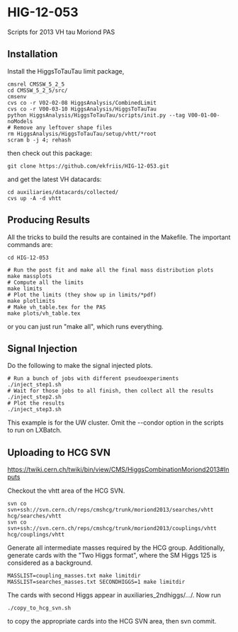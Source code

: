 HIG-12-053
==========

Scripts for 2013 VH tau Moriond PAS

Installation
------------

Install the HiggsToTauTau limit package,


```shell
cmsrel CMSSW_5_2_5
cd CMSSW_5_2_5/src/
cmsenv
cvs co -r V02-02-08 HiggsAnalysis/CombinedLimit
cvs co -r V00-03-10 HiggsAnalysis/HiggsToTauTau
python HiggsAnalysis/HiggsToTauTau/scripts/init.py --tag V00-01-00-noModels
# Remove any leftover shape files
rm HiggsAnalysis/HiggsToTauTau/setup/vhtt/*root
scram b -j 4; rehash
```

then check out this package:

```shell
git clone https://github.com/ekfriis/HIG-12-053.git
```

and get the latest VH datacards:

```shell
cd auxiliaries/datacards/collected/
cvs up -A -d vhtt
```

Producing Results
-----------------

All the tricks to build the results are contained in the Makefile.  The
important commands are:

```shell
cd HIG-12-053

# Run the post fit and make all the final mass distribution plots
make massplots
# Compute all the limits
make limits
# Plot the limits (they show up in limits/*pdf)
make plotlimits
# Make vh_table.tex for the PAS
make plots/vh_table.tex
```

or you can just run "make all", which runs everything.

Signal Injection
----------------

Do the following to make the signal injected plots.  
```shell
# Run a bunch of jobs with different pseudoexperiments
./inject_step1.sh
# Wait for those jobs to all finish, then collect all the results
./inject_step2.sh
# Plot the results 
./inject_step3.sh
```

This example is for the UW cluster.  Omit the --condor option in the scripts to
run on LXBatch.  

Uploading to HCG SVN
--------------------

https://twiki.cern.ch/twiki/bin/view/CMS/HiggsCombinationMoriond2013#Inputs

Checkout the vhtt area of the HCG SVN.  

```shell
svn co svn+ssh://svn.cern.ch/reps/cmshcg/trunk/moriond2013/searches/vhtt hcg/searches/vhtt
svn co svn+ssh://svn.cern.ch/reps/cmshcg/trunk/moriond2013/couplings/vhtt hcg/couplings/vhtt
```

Generate all intermediate masses required by the HCG group.  Additionally,
generate cards with the "Two Higgs format", where the SM Higgs 125 is considered
as a background.

```shell
MASSLIST=coupling_masses.txt make limitdir
MASSLIST=searches_masses.txt SECONDHIGGS=1 make limitdir
```

The cards with second Higgs appear in auxiliaries_2ndhiggs/.../. Now run

```shell
./copy_to_hcg_svn.sh
```

to copy the appropriate cards into the HCG SVN area, then svn commit.
